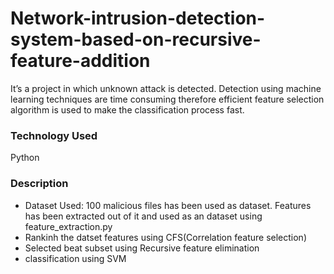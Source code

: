 # Network-intrusion-detection-system-based-on-recursive-feature-addition
It’s a project in which unknown attack is detected. Detection using machine learning techniques are time consuming therefore efficient feature selection algorithm is used to make the classification process fast.
### Technology Used
Python
### Description
- Dataset Used: 100 malicious files has been used as dataset. Features has been extracted out of it and used as an dataset using feature_extraction.py
- Rankinh the datset features using CFS(Correlation feature selection)
- Selected beat subset using Recursive feature elimination
- classification using SVM
